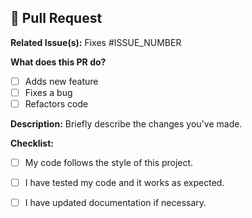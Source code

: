 ## 📌 Pull Request

**Related Issue(s):**
Fixes #ISSUE_NUMBER

**What does this PR do?**
- [ ] Adds new feature
- [ ] Fixes a bug
- [ ] Refactors code

**Description:**
Briefly describe the changes you've made.

**Checklist:**
- [ ] My code follows the style of this project.
- [ ] I have tested my code and it works as expected.
- [ ] I have updated documentation if necessary.


